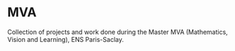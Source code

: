 # MVA
Collection of projects and work done during the Master MVA (Mathematics, Vision and Learning), ENS Paris-Saclay.
